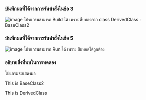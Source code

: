### บันทึกผลที่ได้จากการรันคำสั่งในข้อ 3
![image](https://github.com/VisawaPRO/03376836-OOP-2566-Lab-08/assets/144195555/75a50eae-2c6f-4d50-bef4-303ca42db597)
โปรแกรมสามารถ Build ได้ เพราะ สืบทอดจาก class DerivedClass : BaseClass2
### บันทึกผลที่ได้จากการรันคำสั่งในข้อ 5
![image](https://github.com/VisawaPRO/03376836-OOP-2566-Lab-08/assets/144195555/dc2b937d-5221-42ee-af1b-767427025391)
โปรแกรมสามารถ Run ได้ เพราะ สืบทอดได้ถูกต้อง
### อธิบายสิ่งที่พบในการทดลอง
โปแกรมจะแสดงผล

This is BaseClass2

This is DerivedClass






